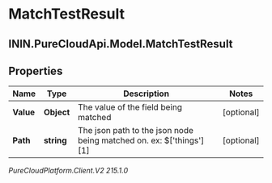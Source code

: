 # MatchTestResult

## ININ.PureCloudApi.Model.MatchTestResult

## Properties

|Name | Type | Description | Notes|
|------------ | ------------- | ------------- | -------------|
| **Value** | **Object** | The value of the field being matched | [optional] |
| **Path** | **string** | The json path to the json node being matched on. ex: $[&#39;things&#39;][1] | [optional] |



_PureCloudPlatform.Client.V2 215.1.0_
